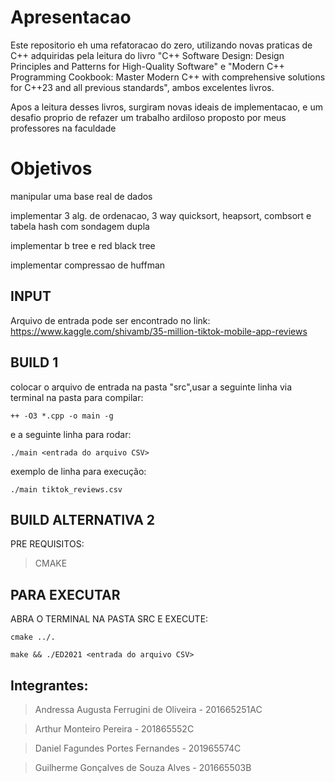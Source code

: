 # Apresentacao

Este repositorio eh uma refatoracao do zero, utilizando novas praticas de C++ adquiridas pela leitura do livro "C++ Software Design: Design Principles and Patterns for High-Quality Software" e "Modern C++ Programming Cookbook: Master Modern C++ with comprehensive solutions for C++23 and all previous standards", ambos excelentes livros.

Apos a leitura desses livros, surgiram novas ideais de implementacao, e um desafio proprio de refazer um trabalho ardiloso proposto por meus professores na faculdade

# Objetivos
 
manipular uma base real de dados

implementar 3 alg. de ordenacao, 3 way quicksort, heapsort, combsort e tabela hash com sondagem dupla 

implementar b tree e red black tree

implementar compressao de huffman

## INPUT

Arquivo de entrada pode ser encontrado no link:
https://www.kaggle.com/shivamb/35-million-tiktok-mobile-app-reviews

## BUILD 1

colocar o arquivo de entrada na pasta "src",usar a seguinte linha via terminal na pasta para compilar:

```
++ -O3 *.cpp -o main -g
```

e a seguinte linha para rodar:
```
./main <entrada do arquivo CSV> 
```
exemplo de linha para execução:
```
./main tiktok_reviews.csv
```
## BUILD ALTERNATIVA 2

PRE REQUISITOS:
> CMAKE

## PARA EXECUTAR

ABRA O TERMINAL NA PASTA SRC E EXECUTE:

```
cmake ../.
```
```
make && ./ED2021 <entrada do arquivo CSV> 
```


## Integrantes:

> Andressa Augusta Ferrugini de Oliveira - 201665251AC

> Arthur Monteiro Pereira - 201865552C

> Daniel Fagundes Portes Fernandes - 201965574C

> Guilherme Gonçalves de Souza Alves - 201665503B
